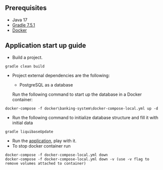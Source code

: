 ## Prerequisites

- Java 17
- [Gradle 7.5.1](https://gradle.org/install/)
- [Docker](https://docs.docker.com/get-docker/)

## Application start up guide
- Build a project.
```
gradle clean build
```
- Project external dependencies are the following:
    - PostgreSQL as a database

  Run the following command to start up the database in a Docker container:
```
docker-compose -f docker\banking-system\docker-compose-local.yml up -d
```
- Run the following command to initialize database structure and fill it with initial data
```
gradle liquibaseUpdate
```
- Run the [application](/src/main/java/com/anastasia/maryina/banksystem/BankAccountsManagementApp.java), play with it.
- To stop docker container run
```
docker-compose -f docker-compose-local.yml down
docker-compose -f docker-compose-local.yml down -v (use -v flag to remove volumes attached to container)
```
